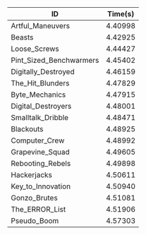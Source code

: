 |ID|Time(s)|
|-|-|
|Artful_Maneuvers|4.40998|
|Beasts|4.42925|
|Loose_Screws|4.44427|
|Pint_Sized_Benchwarmers|4.45402|
|Digitally_Destroyed|4.46159|
|The_Hit_Blunders|4.47829|
|Byte_Mechanics|4.47915|
|Digital_Destroyers|4.48001|
|Smalltalk_Dribble|4.48471|
|Blackouts|4.48925|
|Computer_Crew|4.48992|
|Grapevine_Squad|4.49605|
|Rebooting_Rebels|4.49898|
|Hackerjacks|4.50611|
|Key_to_Innovation|4.50940|
|Gonzo_Brutes|4.51081|
|The_ERROR_List|4.51906|
|Pseudo_Boom|4.57303|
